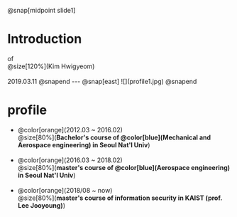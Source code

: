 

@snap[midpoint slide1]
<h1>Introduction</h1>
of<br>
@size[120%](Kim Hwigyeom)
<br><br>
2019.03.11
@snapend
---
@snap[east]
![](profile1.jpg)
@snapend

profile
================
* @color[orange](2012.03 ~ 2016.02)<br>@size[80%](**Bachelor's course of @color[blue](Mechanical and Aerospace engineering) in Seoul Nat'l Univ**)
<br><br>
* @color[orange](2016.03 ~ 2018.02)<br>@size[80%](**master's course of @color[blue](Aerospace engineering) in Seoul Nat'l Univ**)
<br><br>
* @color[orange](2018/08 ~    now)<br>@size[80%](**master's course of information security in KAIST (prof. Lee Jooyoung)**)


